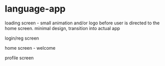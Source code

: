 # language-app

loading screen
    - small animation and/or logo before user is directed to the home screen. minimal design, transition into actual app

login/reg screen


home screen
    - welcome



profile screen